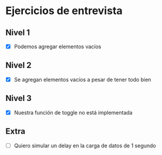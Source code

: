 # Ejercicios de entrevista

## Nivel 1
- [X] Podemos agregar elementos vacíos

## Nivel 2
- [X] Se agregan elementos vacíos a pesar de tener todo bien

## Nivel 3
- [X] Nuestra función de toggle no está implementada

## Extra
- [ ] Quiero simular un delay en la carga de datos de 1 segundo
